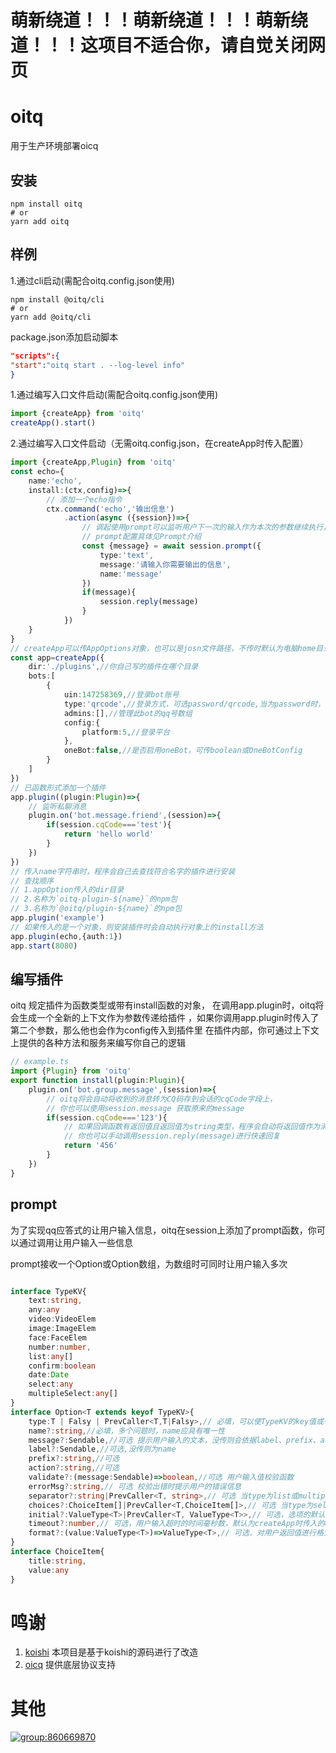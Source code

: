 # 萌新绕道！！！萌新绕道！！！萌新绕道！！！这项目不适合你，请自觉关闭网页
# oitq
用于生产环境部署oicq
## 安装
```shell
npm install oitq
# or
yarn add oitq
```
## 样例
1.通过cli启动(需配合oitq.config.json使用)
```shell
npm install @oitq/cli
# or
yarn add @oitq/cli
```
package.json添加启动脚本
```json
"scripts":{
"start":"oitq start . --log-level info"
}
```

1.通过编写入口文件启动(需配合oitq.config.json使用)
```typescript
import {createApp} from 'oitq'
createApp().start()
```
2.通过编写入口文件启动（无需oitq.config.json，在createApp时传入配置）

```typescript
import {createApp,Plugin} from 'oitq'
const echo={
    name:'echo',
    install:(ctx,config)=>{
        // 添加一个echo指令
        ctx.command('echo','输出信息')
            .action(async ({session})=>{
                // 调起使用prompt可以监听用户下一次的输入作为本次的参数继续执行，
                // prompt配置具体见Prompt介绍
                const {message} = await session.prompt({
                    type:'text',
                    message:'请输入你需要输出的信息',
                    name:'message'
                })
                if(message){
                    session.reply(message)
                }
            })
    }
}
// createApp可以传AppOptions对象，也可以是josn文件路径，不传时默认为电脑home目录下的.oitq/oitq.json
const app=createApp({
    dir:'./plugins',//你自己写的插件在哪个目录
    bots:[
        {
            uin:147258369,//登录bot账号
            type:'qrcode',//登录方式，可选password/qrcode,当为password时，需配置password字段
            admins:[],//管理此bot的qq号数组
            config:{
                platform:5,//登录平台
            },
            oneBot:false,//是否启用oneBot，可传boolean或OneBotConfig
        }
    ]
})
// 已函数形式添加一个插件
app.plugin((plugin:Plugin)=>{
    // 监听私聊消息
    plugin.on('bot.message.friend',(session)=>{
        if(session.cqCode==='test'){
            return 'hello world'
        }
    })
})
// 传入name字符串时，程序会自己去查找符合名字的插件进行安装
// 查找顺序
// 1.appOption传入的dir目录
// 2.名称为`oitq-plugin-${name}`的npm包
// 3.名称为`@oitq/plugin-${name}`的npm包
app.plugin('example')
// 如果传入的是一个对象，则安装插件时会自动执行对象上的install方法
app.plugin(echo,{auth:1})
app.start(8080)
```
## 编写插件
oitq 规定插件为函数类型或带有install函数的对象，
在调用app.plugin时，oitq将会生成一个全新的上下文作为参数传递给插件
，如果你调用app.plugin时传入了第二个参数，那么他也会作为config传入到插件里
在插件内部，你可通过上下文上提供的各种方法和服务来编写你自己的逻辑

```typescript
// example.ts
import {Plugin} from 'oitq'
export function install(plugin:Plugin){
    plugin.on('bot.group.message',(session)=>{
        // oitq将会自动将收到的消息转为CQ码存到会话的cqCode字段上，
        // 你也可以使用session.message 获取原来的message
        if(session.cqCode==='123'){
            // 如果回调函数有返回值且返回值为string类型，程序会自动将返回值作为消息发送至对应群
            // 你也可以手动调用session.reply(message)进行快速回复
            return '456'
        }
    })
}
```
## prompt
为了实现qq应答式的让用户输入信息，oitq在session上添加了prompt函数，你可以通过调用让用户输入一些信息

prompt接收一个Option或Option数组，为数组时可同时让用户输入多次
```typescript

interface TypeKV{
    text:string,
    any:any
    video:VideoElem
    image:ImageElem
    face:FaceElem
    number:number,
    list:any[]
    confirm:boolean
    date:Date
    select:any
    multipleSelect:any[]
}
interface Option<T extends keyof TypeKV>{
    type:T | Falsy | PrevCaller<T,T|Falsy>,// 必填，可以使TypeKV的key值或一个返回值为TypeKv的key值得函数
    name?:string,//必填，多个问题时，name应具有唯一性
    message?:Sendable,//可选 提示用户输入的文本，没传则会依据label、prefix、action拼接以提示用户，拼接规则(prefix+action+label)
    label?:Sendable,//可选,没传则为name
    prefix?:string,//可选
    action?:string,//可选
    validate?:(message:Sendable)=>boolean,//可选 用户输入值校验函数
    errorMsg?:string,// 可选 校验出错时提示用户的错误信息
    separator?:string|PrevCaller<T, string>,// 可选 当type为list或multipleSelect时为必传，确定值之间的分隔标识
    choices?:ChoiceItem[]|PrevCaller<T,ChoiceItem[]>,// 可选 当type为select或multipleSelect时必传，提供个用户选择的列表，
    initial?:ValueType<T>|PrevCaller<T, ValueType<T>>,// 可选，选项的默认值
    timeout?:number,// 可选，用户输入超时的时间毫秒数，默认为createApp时传入的delay.prompt值
    format?:(value:ValueType<T>)=>ValueType<T>,// 可选，对用户返回值进行格式化的函数
}
interface ChoiceItem{
    title:string,
    value:any
}
```
# 鸣谢
1. [koishi](https://github.com/koishijs/koishi) 本项目是基于koishi的源码进行了改造
2. [oicq](https://github.com/takayama-lily/oicq) 提供底层协议支持
# 其他

[![group:860669870](https://img.shields.io/badge/group-860669870-blue)](https://jq.qq.com/?_wv=1027&k=B22VGXov)
